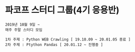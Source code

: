 # 파코프 스터디 그룹(4기 응용반)
```
2019년 10월 9일 ~
매주 주말 스터디 모임
```
```
1차 주제 : Python WEB Crawling [ 19.10.09 ~ 20.01.05 종료 ]
2차 주제 : Ptython Pandas [ 20.01.12 ~ 진행중 ]
```
